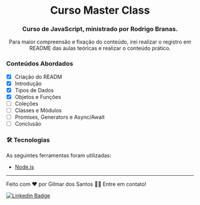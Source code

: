 <h1 align="center">Curso Master Class</h1>

<h3 align="center">Curso de JavaScript, ministrado por Rodrigo Branas.
</h3>
<p align="center"> Para maior compreensão e fixação do conteúdo, irei realizar o registro em README das aulas teóricas e realizar o conteúdo prático.
</p>

### Conteúdos Abordados

- [x] Criação do READM
- [x] Introdução
- [X] Tipos de Dados
- [X] Objetos e Funções
- [ ] Coleções
- [ ] Classes e Módulos
- [ ] Promises, Generators e Async/Await
- [ ] Conclusão

### 🛠 Tecnologias

As seguintes ferramentas foram utilizadas:

- [Node.js](https://nodejs.org/en/)

---

Feito com ❤️ por Gilmar dos Santos 👋🏽 Entre em contato!

[![Linkedin Badge](https://img.shields.io/badge/-Gilmar-blue?style=flat-square&logo=Linkedin&logoColor=white&link=https://www.linkedin.com/in/gil-santana-b2b18416b/)](https://www.linkedin.com/in/gil-santana-b2b18416b/)
